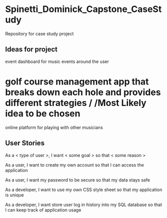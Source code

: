 # Spinetti_Dominick_Capstone_CaseStudy

Repository for case study project

## Ideas for project

event dashboard for music events around the user

golf course management app that breaks down each hole and provides different strategies / /Most Likely idea to be chosen
=======================================================================================

online platform for playing with other musicians

## User Stories

As a < type of user >, I want < some goal > so that < some reason >

As a user, I want to create my own account so that I can access the application

As a user, I want my password to be secure so that my data stays safe

As a developer, I want to use my own CSS style sheet so that my application is unique

As a developer, I want store user log in history into my SQL database so that I can keep track of application usage

